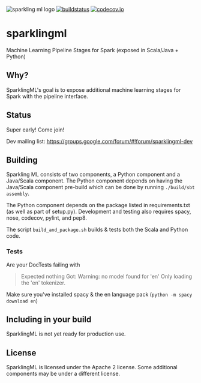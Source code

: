 ![sparkling ml logo](https://raw.githubusercontent.com/sparklingpandas/sparklingml/master/imgs/sparkling_ml.png)
[![buildstatus](https://travis-ci.org/sparklingpandas/sparklingml.svg?branch=master)](https://travis-ci.org/sparklingpandas/sparklingml)
[![codecov.io](http://codecov.io/github/sparklingpandas/sparklingml/coverage.svg?branch=master)](http://codecov.io/github/sparklingpandas/sparklingml?branch=master)

# sparklingml
Machine Learning Pipeline Stages for Spark (exposed in Scala/Java + Python)

## Why?

SparklingML's goal is to expose additional machine learning stages for Spark with the pipeline interface.

## Status

Super early! Come join!

Dev mailing list: https://groups.google.com/forum/#!forum/sparklingml-dev

## Building

Sparkling ML consists of two components, a Python component and a Java/Scala component. The Python component depends on having the Java/Scala component pre-build which can be done by running `./build/sbt assembly`.


The Python component depends on the package listed in requirements.txt (as well as part of setup.py). Development and testing also requires spacy, nose, codecov, pylint, and pep8.


The script `build_and_package.sh` builds & tests both the Scala and Python code.

### Tests

Are your DocTests failing with

>Expected nothing
>Got:
>    <BLANKLINE>
>        Warning: no model found for 'en'
>    <BLANKLINE>
>        Only loading the 'en' tokenizer.
>    <BLANKLINE>


Make sure you've installed spacy & the en language pack (`python -m spacy download en`)

## Including in your build

SparklingML is not yet ready for production use.

## License

SparklingML is licensed under the Apache 2 license. Some additional components may be under a different license.
